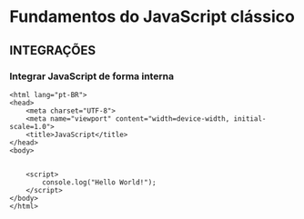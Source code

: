 # Fundamentos do JavaScript clássico

## INTEGRAÇÕES

### Integrar JavaScript de forma interna

~~~ <!DOCTYPE html>
<html lang="pt-BR">
<head>
    <meta charset="UTF-8">
    <meta name="viewport" content="width=device-width, initial-scale=1.0">
    <title>JavaScript</title>
</head>
<body>

    
    <script>
        console.log("Hello World!");
    </script>
</body>
</html>
~~~